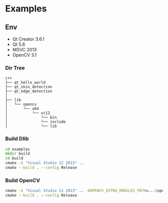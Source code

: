 # Examples

## Env

- Qt Creator 3.6.1
- Qt 5.6
- MSVC 2013
- OpenCV 3.1

### **Dir Tree**
```
c++
├── qt_hello_world
├── qt_skin_detection
├── qt_edge_detection
│
├── lib
│   └── opencv
│       └── x64
│           └── vc12
│               └── bin
│               └── include
│               └── lib
```

### **Build Dlib**
```bat
cd examples
mkdir build
cd build
cmake -G "Visual Studio 12 2013" ..
cmake --build . --config Release
```

### **Build OpenCV**
```bat
cmake -G "Visual Studio 12 2013" .. -DOPENCV_EXTRA_MODULES_PATH=...\opencv\sources\modules\contrib\modules ...\opencv\sources
cmake --build . --config Release
```